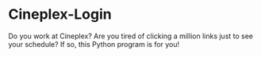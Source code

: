 # Cineplex-Login
Do you work at Cineplex? Are you tired of clicking a million links just to see your schedule? If so, this Python program is for you!
